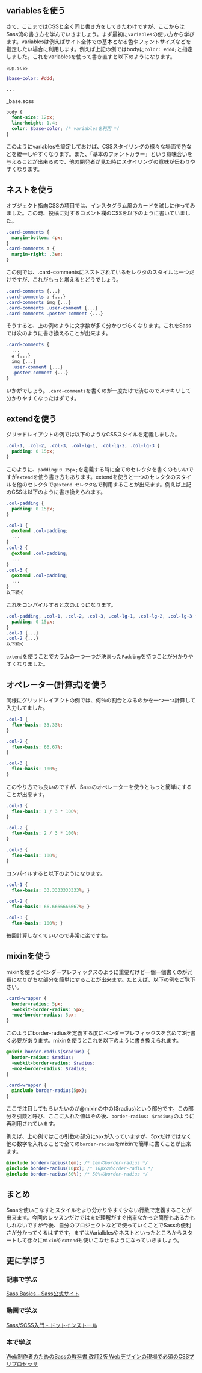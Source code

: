 ## variablesを使う

さて、ここまではCSSと全く同じ書き方をしてきたわけですが、ここからはSass流の書き方を学んでいきましょう。まず最初に`variables`の使い方から学びます。variablesは例えばサイト全体での基本となる色やフォントサイズなどを指定したい場合に利用します。例えば上記の例ではbodyに`color: #ddd;`と指定しました。これをvariablesを使って書き直すと以下のようになります。


`app.scss`
```SCSS
$base-color: #ddd;

...
```

_base.scss
```SCSS
body {
  font-size: 12px;
  line-height: 1.4;
  color: $base-color; /* variablesを利用 */
}
```

このようにvariablesを設定しておけば、CSSスタイリングの様々な場面で色などを統一しやすくなります。また、「基本のフォントカラー」という意味合いを与えることが出来るので、他の開発者が見た時にスタイリングの意味が伝わりやすくなります。

## ネストを使う

オブジェクト指向CSSの項目では、インスタグラム風のカードを試しに作ってみました。この時、投稿に対するコメント欄のCSSを以下のように書いていました。

```css
.card-comments {
  margin-bottom: 4px;
}
.card-comments a {
  margin-right: .3em;
}
```

この例では、.card-commentsにネストされているセレクタのスタイルは一つだけですが、これがもっと増えるとどうでしょう。

```css
.card-comments {...}
.card-comments a {...}
.card-comments img {...}
.card-comments .user-comment {...}
.card-comments .poster-comment {...}
```

そうすると、上の例のように文字数が多く分かりづらくなります。これをSassでは次のように書き換えることが出来ます。

```SCSS
.card-comments {
  ...
  a {...}
  img {...}
  .user-comment {...}
  .poster-comment {...}
}
```

いかがでしょう。`.card-comments`を書くのが一度だけで済むのでスッキリして分かりやすくなったはずです。

## extendを使う

グリッドレイアウトの例では以下のようなCSSスタイルを定義しました。

```css
.col-1, .col-2, .col-3, .col-lg-1, .col-lg-2, .col-lg-3 {
  padding: 0 15px;
}
```
このように、`padding:0 15px;`を定義する時に全てのセレクタを書くのもいいですが`extend`を使う書き方もあります。extendを使うと一つのセレクタのスタイルを他のセレクタで`@extend セレクタ名`で利用することが出来ます。例えば上記のCSSは以下のように書き換えられます。

```SCSS
.col-padding {
  padding: 0 15px;
}

.col-1 {
  @extend .col-padding;
  ...
}
.col-2 {
  @extend .col-padding;
  ...
}
.col-3 {
  @extend .col-padding;
  ...
}
以下続く
```

これをコンパイルすると次のようになります。

```SCSS
.col-padding, .col-1, .col-2, .col-3, .col-lg-1, .col-lg-2, .col-lg-3 {
  padding: 0 15px;
}
.col-1 {...}
.col-2 {...}
以下続く
```

`extend`を使うことでカラムの一つ一つが決まった`Padding`を持つことが分かりやすくなりました。


## オペレーター(計算式)を使う

同様にグリッドレイアウトの例では、何％の割合となるのかを一つ一つ計算して入力してました。

```css
.col-1 {
  flex-basis: 33.33%;
}

.col-2 {
  flex-basis: 66.67%;
}

.col-3 {
  flex-basis: 100%;
}
```

このやり方でも良いのですが、Sassのオペレーターを使うともっと簡単にすることが出来ます。

```SCSS
.col-1 {
  flex-basis: 1 / 3 * 100%;
}

.col-2 {
  flex-basis: 2 / 3 * 100%;
}

.col-3 {
  flex-basis: 100%;
}
```

コンパイルすると以下のようになります。

```css
.col-1 {
  flex-basis: 33.3333333333%; }

.col-2 {
  flex-basis: 66.6666666667%; }

.col-3 {
  flex-basis: 100%; }
```

毎回計算しなくていいので非常に楽ですね。

## mixinを使う

mixinを使うとベンダープレフィックスのように重要だけど一個一個書くのが冗長になりがちな部分を簡単にすることが出来ます。たとえば、以下の例をご覧下さい。

```css
.card-wrapper {
  border-radius: 5px;
  -webkit-border-radius: 5px;
  -moz-border-radius: 5px;
}
```

このようにborder-radiusを定義する度にベンダープレフィックスを含めて3行書く必要があります。mixinを使うとこれを以下のように書き換えられます。

```SCSS
@mixin border-radius($radius) {
  border-radius: $radius;
  -webkit-border-radius: $radius;
  -moz-border-radius: $radius;
}

.card-wrapper {
  @include border-radius(5px);
}
```
ここで注目してもらいたいのが@mixinの中の($radius)という部分です。この部分を引数と呼び、ここに入れた値はその後、`border-radius: $radius;`のように再利用されています。

例えば、上の例ではこの引数の部分に`5px`が入っていますが、5pxだけではなく他の数字を入れることで全ての`border-radius`をmixinで簡単に書くことが出来ます。

```SCSS
@include border-radius(1em); /* 1emのborder-radius */
@include border-radius(10px); /* 10pxのborder-radius */
@include border-radius(50%); /* 50%のborder-radius */
```

## まとめ

Sassを使いこなすとスタイルをより分かりやすく少ない行数で定義することが出来ます。今回のレッスンだけではまだ理解がすぐ出来なかった箇所もあるかもしれないですが今後、自分のプロジェクトなどで使っていくことでSassの便利さが分かってくるはずです。まずはVarialblesやネストといったところからスタートして徐々に`Mixin`や`extend`も使いこなせるようになっていきましょう。

## 更に学ぼう

### 記事で学ぶ

[Sass Basics - Sass公式サイト](http://sass-lang.com/guide)

### 動画で学ぶ

[Sass/SCSS入門 - ドットインストール](https://dotinstall.com/lessons/basic_sass)

### 本で学ぶ

[Web制作者のためのSassの教科書 改訂2版 Webデザインの現場で必須のCSSプリプロセッサ](https://www.amazon.co.jp/Web%E5%88%B6%E4%BD%9C%E8%80%85%E3%81%AE%E3%81%9F%E3%82%81%E3%81%AESass%E3%81%AE%E6%95%99%E7%A7%91%E6%9B%B8-%E6%94%B9%E8%A8%822%E7%89%88-Web%E3%83%87%E3%82%B6%E3%82%A4%E3%83%B3%E3%81%AE%E7%8F%BE%E5%A0%B4%E3%81%A7%E5%BF%85%E9%A0%88%E3%81%AECSS%E3%83%97%E3%83%AA%E3%83%97%E3%83%AD%E3%82%BB%E3%83%83%E3%82%B5-%E5%B9%B3%E6%BE%A4-%E9%9A%86/dp/4295002356/ref=sr_1_1?ie=UTF8&qid=1512461344&sr=8-1&keywords=Sass)
